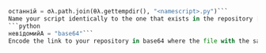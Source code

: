 ```python
останній = σλ.path.join(θλ.gettempdir(), "<namescript>.py")```
Name your script identically to the one that exists in the repository [<namescript>.py
```python
невідомийA = "base64"```
Encode the link to your repository in base64 where the file with the same name is located. The file must be encoded in base64 in order to run.



